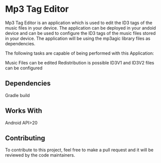 

Mp3 Tag Editor
========

Mp3 Tag Editor is an application which is used to edit the ID3 tags of the music files in your device. The application can be deployed in your andoid device and can be used to configure the ID3 tags of the music files stored in your device. The application will be using the mp3agic library files as dependencies.

The following tasks are capable of being performed with this Application:

   Music Files can be edited
   Redistribution is possible
   ID3V1 and ID3V2 files can be configured
  

Dependencies
-------------

Gradle build

Works With
-------------

Android API>20


Contributing
-------------

To contribute to this project, feel free to make a pull request and it will be reviewed by the code maintainers.
